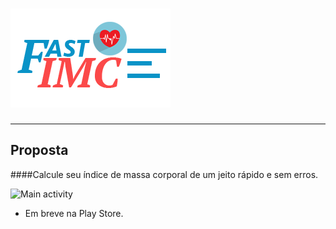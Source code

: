 # ![Main activity](https://github.com/brunoeris/fast-imc/raw/master/app/src/main/res/drawable/fastimc.png)
---
## Proposta
####Calcule seu índice de massa corporal de um jeito rápido e sem erros.

![Main activity](http://i.imgur.com/zT5mUwj.png "Main activity")

* Em breve na Play Store.
